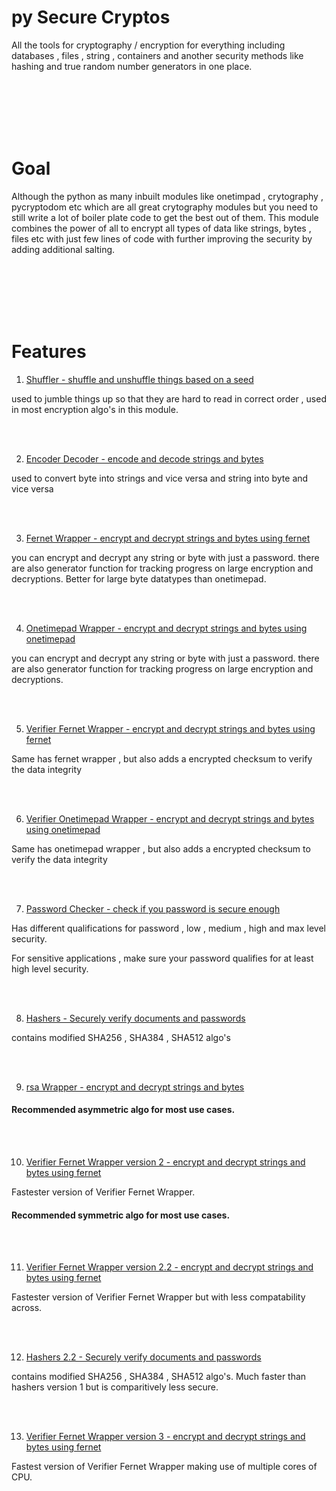 # py Secure Cryptos

All the tools for cryptography / encryption for everything including databases , files , string , containers and another security methods like hashing and true random number generators in one place.

<br>
<br>
<br>
<br>
<br>


# Goal

Although the python as many inbuilt modules like onetimpad , crytography , pycryptodom etc which are all great crytography modules but you need to still write a lot of boiler plate code to get the best out of them. This module combines the power of all to encrypt all types of data like strings, bytes , files etc with just few lines of code with further improving the security by adding additional salting.


<br>
<br>
<br>
<br>
<br>

# Features

1. [Shuffler - shuffle and unshuffle things based on a seed](https://www.letscodeofficial.com/documentations/pySecureCryptos%20shuffler#/)

used to jumble things up so that they are hard to read in correct order , used in most encryption algo's in this module.

<br>
<br>

2. [Encoder Decoder - encode and decode strings and bytes](https://www.letscodeofficial.com/documentations/pySecureCryptos%20encoderDecoders#/)

used to convert byte into strings and vice versa and string into byte and vice versa

<br>
<br>


3. [Fernet Wrapper - encrypt and decrypt strings and bytes using fernet](https://www.letscodeofficial.com/documentations/pySecureCryptos%20fernetWrapper#/)

you can encrypt and decrypt any string or byte with just a password. there are also generator function for tracking progress on large encryption and decryptions. Better for large byte datatypes than onetimepad.

<br>
<br>


4. [Onetimepad Wrapper - encrypt and decrypt strings and bytes using onetimepad](https://www.letscodeofficial.com/documentations/pySecureCryptos%20onetimepadWrapper#/)

you can encrypt and decrypt any string or byte with just a password. there are also generator function for tracking progress on large encryption and decryptions.

<br>
<br>


5. [Verifier Fernet Wrapper - encrypt and decrypt strings and bytes using fernet](https://www.letscodeofficial.com/documentations/pySecureCryptos%20Verifier%20fernetWrapper#/)

Same has fernet wrapper , but also adds a encrypted checksum to verify the data integrity 

<br>
<br>

6. [Verifier Onetimepad Wrapper - encrypt and decrypt strings and bytes using onetimepad](https://www.letscodeofficial.com/documentations/pySecureCryptos%20Verifier%20onetimepadWrapper#/)

Same has onetimepad wrapper , but also adds a encrypted checksum to verify the data integrity

<br>
<br>



7. [Password Checker - check if you password is secure enough](https://www.letscodeofficial.com/documentations/pySecureCryptos%20passwordChecker#/)

Has different qualifications for password , low , medium , high and max level security.

For sensitive applications , make sure your password qualifies for at least high level security.

<br>
<br>

8. [Hashers - Securely verify documents and passwords](https://www.letscodeofficial.com/documentations/pySecureCryptos%20hashers)

contains modified SHA256 , SHA384 , SHA512 algo's

<br>
<br>



9. [rsa Wrapper - encrypt and decrypt strings and bytes](https://www.letscodeofficial.com/documentations/pySecureCryptos%20rsaWrapper#/)

#### Recommended asymmetric algo for most use cases.

<br>
<br>




10. [Verifier Fernet Wrapper version 2 - encrypt and decrypt strings and bytes using fernet](https://www.letscodeofficial.com/documentations/pySecureCryptos%20Verifier%20fernetWrapper%20v2#/)

Fastester version of Verifier Fernet Wrapper.

#### Recommended symmetric algo for most use cases.

<br>
<br>



11. [Verifier Fernet Wrapper version 2.2 - encrypt and decrypt strings and bytes using fernet](https://www.letscodeofficial.com/documentations/pySecureCryptos%20Verifier%20fernetWrapper%20v2.2#/)

Fastester version of Verifier Fernet Wrapper but with less compatability across.

<br>
<br>



12. [Hashers 2.2 - Securely verify documents and passwords](https://www.letscodeofficial.com/documentations/pySecureCryptos%20hashers%20v2)

contains modified SHA256 , SHA384 , SHA512 algo's. Much faster than hashers version 1 but is comparitively less secure.

<br>
<br>


13. [Verifier Fernet Wrapper version 3 - encrypt and decrypt strings and bytes using fernet](https://www.letscodeofficial.com/documentations/pySecureCryptos%20Verifier%20fernetWrapper%20v3#/)

Fastest version of Verifier Fernet Wrapper making use of multiple cores of CPU.

<br>
<br>
<br>
<br>
<br>
<br>
<br>


